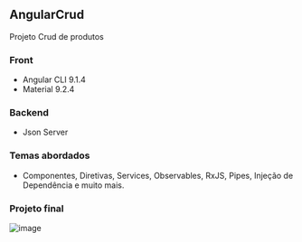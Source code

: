 ## AngularCrud
Projeto Crud de produtos

### Front
* Angular CLI 9.1.4
* Material 9.2.4

### Backend
* Json Server

### Temas abordados
* Componentes, Diretivas, Services, Observables, RxJS, Pipes, Injeção de Dependência e muito mais.

### Projeto final

![image](https://user-images.githubusercontent.com/55838972/83060366-55189880-a029-11ea-995a-2f0fd0b89c42.png)
